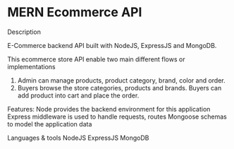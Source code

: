 # MERN Ecommerce API
Description

E-Commerce backend API built with NodeJS, ExpressJS and MongoDB.

This ecommerce store API enable two main different flows or implementations
1. Admin can manage products, product category, brand, color and order.
2. Buyers browse the store categories, products and brands. Buyers can add product into cart and place the order.

Features:
    Node provides the backend environment for this application
    Express middleware is used to handle requests, routes
    Mongoose schemas to model the application data
 
Languages & tools
    NodeJS
    ExpressJS
    MongoDB
